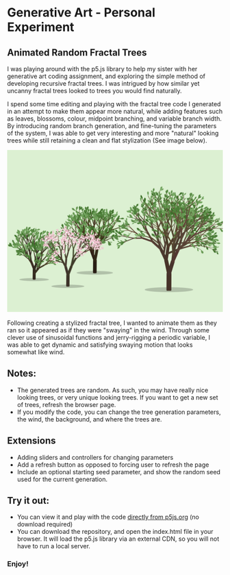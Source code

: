 # Generative Art - Personal Experiment
## Animated Random Fractal Trees

I was playing around with the p5.js library to help my sister with her generative art coding assignment, and exploring the simple method of developing recursive fractal trees. I was intrigued by how similar yet uncanny fractal trees looked to trees you would find naturally.

I spend some time editing and playing with the fractal tree code I generated in an attempt to make them appear more natural, while adding features such as leaves, blossoms, colour, midpoint branching, and variable branch width. By introducing random branch generation, and fine-tuning the parameters of the system, I was able to get very interesting and more "natural" looking trees while still retaining a clean and flat stylization (See image below).

![Generated image of stylized random fractal trees](treespng.png)

Following creating a stylized fractal tree, I wanted to animate them as they ran so it appeared as if they were "swaying" in the wind. Through some clever use of sinusoidal functions and jerry-rigging a periodic variable, I was able to get dynamic and satisfying swaying motion that looks somewhat like wind. 

## Notes:
- The generated trees are random. As such, you may have really nice looking trees, or very unique looking trees. If you want to get a new set of trees, refresh the browser page.
- If you modify the code, you can change the tree generation parameters, the wind, the background, and where the trees are. 

## Extensions
- Adding sliders and controllers for changing parameters
- Add a refresh button as opposed to forcing user to refresh the page
- Include an optional starting seed parameter, and show the random seed used for the current generation.

## Try it out:
- You can view it and play with the code [directly from p5js.org](https://editor.p5js.org/NathanBHart/full/8I1QjYVTm6) (no download required)
- You can download the repository, and open the index.html file in your browser. It will load the p5.js library via an external CDN, so you will not have to run a local server.

### **Enjoy!**


